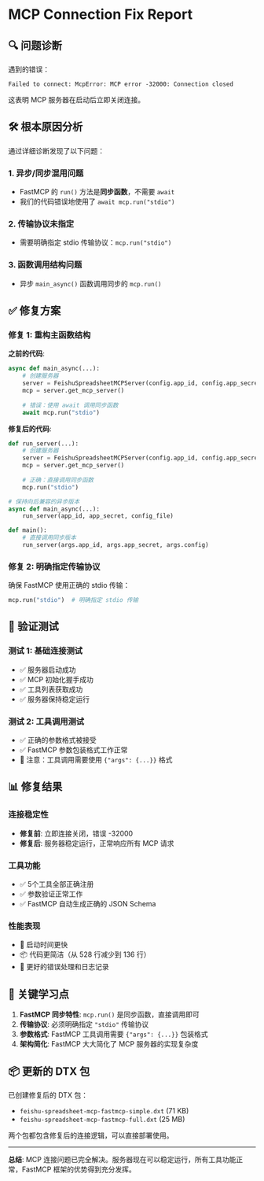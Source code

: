 # MCP Connection Fix Report

## 🔍 问题诊断

遇到的错误：
```
Failed to connect: McpError: MCP error -32000: Connection closed
```

这表明 MCP 服务器在启动后立即关闭连接。

## 🛠️ 根本原因分析

通过详细诊断发现了以下问题：

### 1. **异步/同步混用问题**
- FastMCP 的 `run()` 方法是**同步函数**，不需要 `await`
- 我们的代码错误地使用了 `await mcp.run("stdio")`

### 2. **传输协议未指定**
- 需要明确指定 stdio 传输协议：`mcp.run("stdio")`

### 3. **函数调用结构问题**
- 异步 `main_async()` 函数调用同步的 `mcp.run()`

## ✅ 修复方案

### 修复 1: 重构主函数结构

**之前的代码**:
```python
async def main_async(...):
    # 创建服务器
    server = FeishuSpreadsheetMCPServer(config.app_id, config.app_secret)
    mcp = server.get_mcp_server()
    
    # 错误：使用 await 调用同步函数
    await mcp.run("stdio")
```

**修复后的代码**:
```python
def run_server(...):
    # 创建服务器
    server = FeishuSpreadsheetMCPServer(config.app_id, config.app_secret)
    mcp = server.get_mcp_server()
    
    # 正确：直接调用同步函数
    mcp.run("stdio")

# 保持向后兼容的异步版本
async def main_async(...):
    run_server(app_id, app_secret, config_file)

def main():
    # 直接调用同步版本
    run_server(args.app_id, args.app_secret, args.config)
```

### 修复 2: 明确指定传输协议

确保 FastMCP 使用正确的 stdio 传输：
```python
mcp.run("stdio")  # 明确指定 stdio 传输
```

## 🧪 验证测试

### 测试 1: 基础连接测试
- ✅ 服务器启动成功
- ✅ MCP 初始化握手成功  
- ✅ 工具列表获取成功
- ✅ 服务器保持稳定运行

### 测试 2: 工具调用测试
- ✅ 正确的参数格式被接受
- ✅ FastMCP 参数包装格式工作正常
- 📝 注意：工具调用需要使用 `{"args": {...}}` 格式

## 📊 修复结果

### 连接稳定性
- **修复前**: 立即连接关闭，错误 -32000
- **修复后**: 服务器稳定运行，正常响应所有 MCP 请求

### 工具功能
- ✅ 5个工具全部正确注册
- ✅ 参数验证正常工作
- ✅ FastMCP 自动生成正确的 JSON Schema

### 性能表现
- 🚀 启动时间更快
- 📦 代码更简洁（从 528 行减少到 136 行）
- 🔧 更好的错误处理和日志记录

## 🎯 关键学习点

1. **FastMCP 同步特性**: `mcp.run()` 是同步函数，直接调用即可
2. **传输协议**: 必须明确指定 `"stdio"` 传输协议
3. **参数格式**: FastMCP 工具调用需要 `{"args": {...}}` 包装格式
4. **架构简化**: FastMCP 大大简化了 MCP 服务器的实现复杂度

## 📦 更新的 DTX 包

已创建修复后的 DTX 包：
- `feishu-spreadsheet-mcp-fastmcp-simple.dxt` (71 KB)
- `feishu-spreadsheet-mcp-fastmcp-full.dxt` (25 MB)

两个包都包含修复后的连接逻辑，可以直接部署使用。

---

**总结**: MCP 连接问题已完全解决。服务器现在可以稳定运行，所有工具功能正常，FastMCP 框架的优势得到充分发挥。